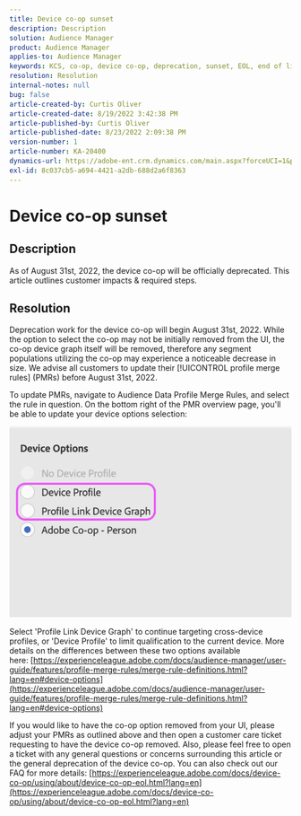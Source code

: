 ```yaml
---
title: Device co-op sunset
description: Description
solution: Audience Manager
product: Audience Manager
applies-to: Audience Manager
keywords: KCS, co-op, device co-op, deprecation, sunset, EOL, end of life, PMR, profile merge rule, device stitching, device profile
resolution: Resolution
internal-notes: null
bug: false
article-created-by: Curtis Oliver
article-created-date: 8/19/2022 3:42:38 PM
article-published-by: Curtis Oliver
article-published-date: 8/23/2022 2:09:38 PM
version-number: 1
article-number: KA-20400
dynamics-url: https://adobe-ent.crm.dynamics.com/main.aspx?forceUCI=1&pagetype=entityrecord&etn=knowledgearticle&id=86df2289-d51f-ed11-b83e-0022480868ff
exl-id: 8c037cb5-a694-4421-a2db-688d2a6f8363
---
```

# Device co-op sunset

## Description

As of August 31st, 2022, the device co-op will be officially deprecated. This article outlines customer impacts & required steps. 

## Resolution


Deprecation work for the device co-op will begin August 31st, 2022. While the option to select the co-op may not be initially removed from the UI, the co-op device graph itself will be removed, therefore any segment populations utilizing the co-op may experience a noticeable decrease in size. We advise all customers to update their [!UICONTROL profile merge rules] (PMRs) before August 31st, 2022.

To update PMRs, navigate to Audience Data  Profile Merge Rules, and select the rule in question. On the bottom right of the PMR overview page, you'll be able to update your device options selection:

![](assets/29cf3d52-d61f-ed11-b83e-0022480868ff.png)

Select 'Profile Link Device Graph' to continue targeting cross-device profiles, or 'Device Profile' to limit qualification to the current device. More details on the differences between these two options available here: [https://experienceleague.adobe.com/docs/audience-manager/user-guide/features/profile-merge-rules/merge-rule-definitions.html?lang=en#device-options](https://experienceleague.adobe.com/docs/audience-manager/user-guide/features/profile-merge-rules/merge-rule-definitions.html?lang=en#device-options)

If you would like to have the co-op option removed from your UI, please adjust your PMRs as outlined above and then open a customer care ticket requesting to have the device co-op removed. Also, please feel free to open a ticket with any general questions or concerns surrounding this article or the general deprecation of the device co-op. You can also check out our FAQ for more details: [https://experienceleague.adobe.com/docs/device-co-op/using/about/device-co-op-eol.html?lang=en](https://experienceleague.adobe.com/docs/device-co-op/using/about/device-co-op-eol.html?lang=en)
